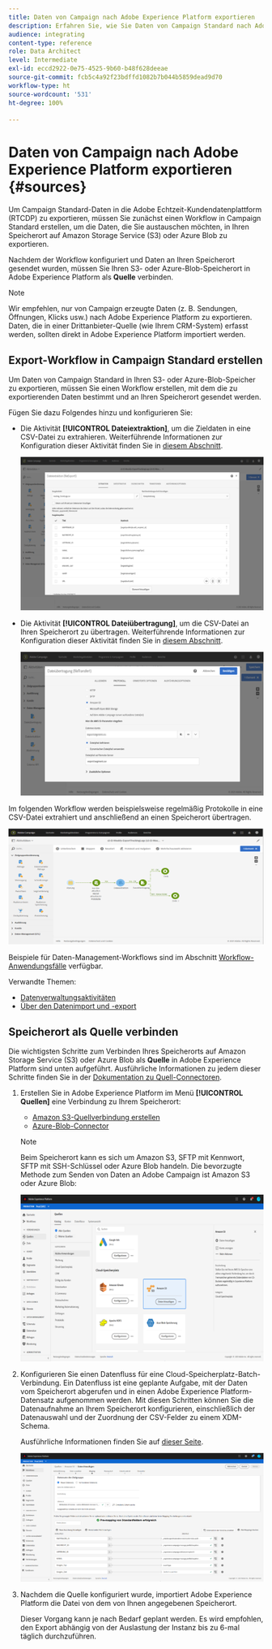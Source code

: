 ```yaml
---
title: Daten von Campaign nach Adobe Experience Platform exportieren
description: Erfahren Sie, wie Sie Daten von Campaign Standard nach Adobe Experience Platform exportieren.
audience: integrating
content-type: reference
role: Data Architect
level: Intermediate
exl-id: eccd2922-0e75-4525-9b60-b48f628deeae
source-git-commit: fcb5c4a92f23bdffd1082b7b044b5859dead9d70
workflow-type: ht
source-wordcount: '531'
ht-degree: 100%

---
```


# Daten von Campaign nach Adobe Experience Platform exportieren {#sources}

Um Campaign Standard-Daten in die Adobe Echtzeit-Kundendatenplattform (RTCDP) zu exportieren, müssen Sie zunächst einen Workflow in Campaign Standard erstellen, um die Daten, die Sie austauschen möchten, in Ihren Speicherort auf Amazon Storage Service (S3) oder Azure Blob zu exportieren.

Nachdem der Workflow konfiguriert und Daten an Ihren Speicherort gesendet wurden, müssen Sie Ihren S3- oder Azure-Blob-Speicherort in Adobe Experience Platform als **Quelle** verbinden.

>[!NOTE]
>
>Wir empfehlen, nur von Campaign erzeugte Daten (z. B. Sendungen, Öffnungen, Klicks usw.) nach Adobe Experience Platform zu exportieren. Daten, die in einer Drittanbieter-Quelle (wie Ihrem CRM-System) erfasst werden, sollten direkt in Adobe Experience Platform importiert werden.

## Export-Workflow in Campaign Standard erstellen

Um Daten von Campaign Standard in Ihren S3- oder Azure-Blob-Speicher zu exportieren, müssen Sie einen Workflow erstellen, mit dem die zu exportierenden Daten bestimmt und an Ihren Speicherort gesendet werden.

Fügen Sie dazu Folgendes hinzu und konfigurieren Sie:

* Die Aktivität **[!UICONTROL Dateiextraktion]**, um die Zieldaten in eine CSV-Datei zu extrahieren. Weiterführende Informationen zur Konfiguration dieser Aktivität finden Sie in [diesem Abschnitt](../../automating/using/extract-file.md).

   ![](assets/rtcdp-extract-file.png)

* Die Aktivität **[!UICONTROL Dateiübertragung]**, um die CSV-Datei an Ihren Speicherort zu übertragen. Weiterführende Informationen zur Konfiguration dieser Aktivität finden Sie in [diesem Abschnitt](../../automating/using/transfer-file.md).

   ![](assets/rtcdp-transfer-file.png)

Im folgenden Workflow werden beispielsweise regelmäßig Protokolle in eine CSV-Datei extrahiert und anschließend an einen Speicherort übertragen.

![](assets/aep-export.png)

Beispiele für Daten-Management-Workflows sind im Abschnitt [Workflow-Anwendungsfälle](../../automating/using/about-workflow-use-cases.md#management) verfügbar.

Verwandte Themen:

* [Datenverwaltungsaktivitäten](../../automating/using/about-data-management-activities.md)
* [Über den Datenimport und -export](../../automating/using/about-data-import-and-export.md)


## Speicherort als Quelle verbinden

Die wichtigsten Schritte zum Verbinden Ihres Speicherorts auf Amazon Storage Service (S3) oder Azure Blob als **Quelle** in Adobe Experience Platform sind unten aufgeführt. Ausführliche Informationen zu jedem dieser Schritte finden Sie in der [Dokumentation zu Quell-Connectoren](https://experienceleague.adobe.com/docs/experience-platform/sources/home.html?lang=de).

1. Erstellen Sie in Adobe Experience Platform im Menü **[!UICONTROL Quellen]** eine Verbindung zu Ihrem Speicherort:

   * [Amazon S3-Quellverbindung erstellen](https://experienceleague.adobe.com/docs/experience-platform/sources/ui-tutorials/create/cloud-storage/s3.html?lang=de)
   * [Azure-Blob-Connector](https://experienceleague.adobe.com/docs/experience-platform/sources/connectors/cloud-storage/blob.html?lang=de)

   >[!NOTE]
   >
   >Beim Speicherort kann es sich um Amazon S3, SFTP mit Kennwort, SFTP mit SSH-Schlüssel oder Azure Blob handeln. Die bevorzugte Methode zum Senden von Daten an Adobe Campaign ist Amazon S3 oder Azure Blob:

   ![](assets/rtcdp-connector.png)

1. Konfigurieren Sie einen Datenfluss für eine Cloud-Speicherplatz-Batch-Verbindung. Ein Datenfluss ist eine geplante Aufgabe, mit der Daten vom Speicherort abgerufen und in einen Adobe Experience Platform-Datensatz aufgenommen werden. Mit diesen Schritten können Sie die Datenaufnahme an Ihrem Speicherort konfigurieren, einschließlich der Datenauswahl und der Zuordnung der CSV-Felder zu einem XDM-Schema.

   Ausführliche Informationen finden Sie auf [dieser Seite](https://experienceleague.adobe.com/docs/experience-platform/sources/ui-tutorials/dataflow/cloud-storage.html?lang=de).

   ![](assets/rtcdp-map-xdm.png)

1. Nachdem die Quelle konfiguriert wurde, importiert Adobe Experience Platform die Datei von dem von Ihnen angegebenen Speicherort.

   Dieser Vorgang kann je nach Bedarf geplant werden. Es wird empfohlen, den Export abhängig von der Auslastung der Instanz bis zu 6-mal täglich durchzuführen.
